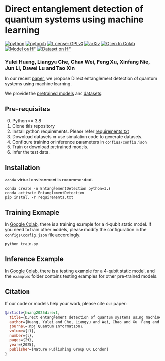 
# Direct entanglement detection of quantum systems using machine learning
[![python](https://img.shields.io/badge/Python-3.8-3776AB.svg?style=flat&logo=python&logoColor=white)](https://www.python.org)
[![pytorch](https://img.shields.io/badge/PyTorch-1.13.1-EE4C2C.svg?style=flat&logo=pytorch)](https://pytorch.org)
[![License: GPLv3](https://img.shields.io/badge/license-MIT-blue)](./LICENSE.txt)
[![arXiv](https://img.shields.io/badge/arXiv-2209.08501-b31b1b.svg)](https://arxiv.org/abs/2209.08501)
[![Open In Colab](https://colab.research.google.com/assets/colab-badge.svg)](https://colab.research.google.com/drive/1IrDiywgmG5lln-Jb_9CM-3djAmm_2KwM?usp=sharing)
[![Model on HF](https://huggingface.co/datasets/huggingface/badges/resolve/main/model-on-hf-sm.svg)](https://huggingface.co/chemora/EntanglementDetectionModel/tree/main)
[![Dataset on HF](https://huggingface.co/datasets/huggingface/badges/resolve/main/dataset-on-hf-sm.svg)](https://huggingface.co/datasets/chemora/EntanglementDetectionDataSet/tree/main)
### Yulei Huang, Liangyu Che, Chao Wei, Feng Xu, Xinfang Nie, Jun Li, Dawei Lu and Tao Xin

In our recent [paper](https://arxiv.org/abs/2209.08501), we propose Direct entanglement detection of quantum systems using machine learning.

We provide the [pretrained models](https://huggingface.co/chemora/EntanglementDetectionModel/tree/main) and [datasets](https://huggingface.co/datasets/chemora/EntanglementDetectionDataSet/tree/main).

## Pre-requisites
0. Python >= 3.8
0. Clone this repository
0. Install python requirements. Please refer [requirements.txt](requirements.txt)
0. Download datasets or use simulation code to generate datasets.
0. Configure training or inference parameters in `configs/config.json`
0. Train or download pretrained models.
0. Infer the test data.

## Installation
`conda` virtual environment is recommended. 
```
conda create -n EntanglementDetection python=3.8
conda activate EntanglementDetection
pip install -r requirements.txt
```

## Training Exmaple
In [Google Colab](https://colab.research.google.com/drive/1IrDiywgmG5lln-Jb_9CM-3djAmm_2KwM?usp=sharing), there is a training example for a 4-qubit static model. If you need to train other models, please modify the configuration in the `configs\config.json` file accordingly.
```sh
python train.py

```


## Inference Example

In [Google Colab](https://colab.research.google.com/drive/1IrDiywgmG5lln-Jb_9CM-3djAmm_2KwM?usp=sharing), there is a testing example for a 4-qubit static model, and the `examples` folder contains testing examples for other pre-trained models.

## Citation

If our code or models help your work, please cite our paper:
```BibTeX
@article{huang2025direct,
  title={Direct entanglement detection of quantum systems using machine learning},
  author={Huang, Yulei and Che, Liangyu and Wei, Chao and Xu, Feng and Nie, Xinfang and Li, Jun and Lu, Dawei and Xin, Tao},
  journal={npj Quantum Information},
  volume={11},
  number={1},
  pages={29},
  year={2025},
  publisher={Nature Publishing Group UK London}
}
```
